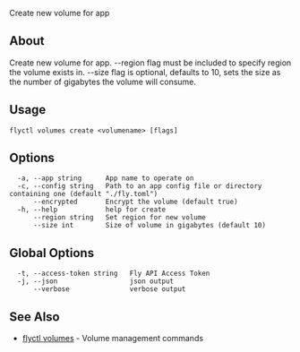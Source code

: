 <p class="font-medium tracking-tight text-gray-400 text-lg -mt-4 mb-9 pb-5 border-b">
  Create new volume for app
</p>

## About

Create new volume for app. --region flag must be included to specify
region the volume exists in. --size flag is optional, defaults to 10,
sets the size as the number of gigabytes the volume will consume.

## Usage

~~~
flyctl volumes create <volumename> [flags]
~~~

## Options

~~~
  -a, --app string      App name to operate on
  -c, --config string   Path to an app config file or directory containing one (default "./fly.toml")
      --encrypted       Encrypt the volume (default true)
  -h, --help            help for create
      --region string   Set region for new volume
      --size int        Size of volume in gigabytes (default 10)
~~~

## Global Options

~~~
  -t, --access-token string   Fly API Access Token
  -j, --json                  json output
      --verbose               verbose output
~~~

## See Also

* [flyctl volumes](/docs/flyctl/volumes/)	 - Volume management commands

